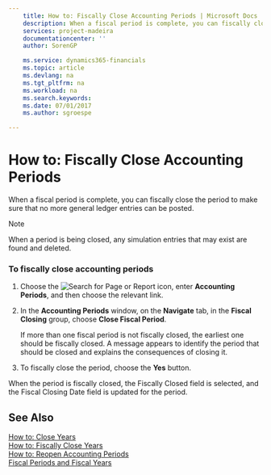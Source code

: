 ```yaml
---
    title: How to: Fiscally Close Accounting Periods | Microsoft Docs
    description: When a fiscal period is complete, you can fiscally close the period to make sure that no more general ledger entries can be posted.
    services: project-madeira
    documentationcenter: ''
    author: SorenGP

    ms.service: dynamics365-financials
    ms.topic: article
    ms.devlang: na
    ms.tgt_pltfrm: na
    ms.workload: na
    ms.search.keywords:
    ms.date: 07/01/2017
    ms.author: sgroespe

---
```

# How to: Fiscally Close Accounting Periods
When a fiscal period is complete, you can fiscally close the period to make sure that no more general ledger entries can be posted.  
  
> [!NOTE]  
>  When a period is being closed, any simulation entries that may exist are found and deleted.  
  
### To fiscally close accounting periods  
  
1.  Choose the ![Search for Page or Report](media/ui-search/search_small.png "Search for Page or Report icon") icon, enter **Accounting Periods**, and then choose the relevant link.  
  
2.  In the **Accounting Periods** window, on the **Navigate** tab, in the **Fiscal Closing** group, choose **Close Fiscal Period**.  
  
     If more than one fiscal period is not fiscally closed, the earliest one should be fiscally closed. A message appears to identify the period that should be closed and explains the consequences of closing it.  
  
3.  To fiscally close the period, choose the **Yes** button.  
  
 When the period is fiscally closed, the Fiscally Closed field is selected, and the Fiscal Closing Date field is updated for the period.  
  
## See Also  
 [How to: Close Years](how-to-close-years.md)   
 [How to: Fiscally Close Years](how-to-fiscally-close-years.md)   
 [How to: Reopen Accounting Periods](how-to-reopen-accounting-periods.md)   
 [Fiscal Periods and Fiscal Years](fiscal-periods-and-fiscal-years.md)